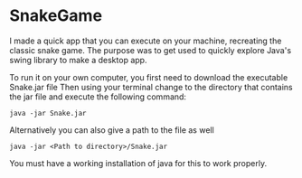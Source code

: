 # SnakeGame

I made a quick app that you can execute on your machine, recreating the classic snake game. The purpose was to get used to quickly explore Java's swing library to make a desktop app.

To run it on your own computer, you first need to download the executable Snake.jar file Then using your terminal change to the directory that contains the jar file and execute the following command:

```
java -jar Snake.jar
```
Alternatively you can also give a path to the file as well

```
java -jar <Path to directory>/Snake.jar
```
You must have a working installation of java for this to work properly.
